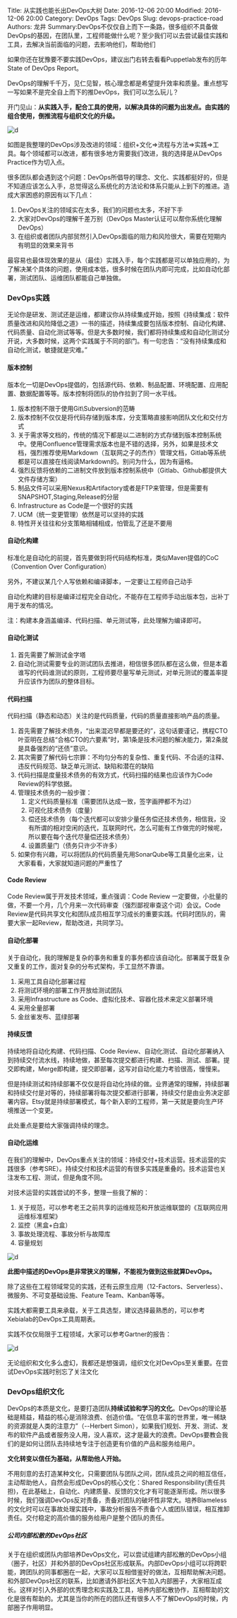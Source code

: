 Title: 从实践也能长出DevOps大树
Date: 2016-12-06 20:00
Modified: 2016-12-06 20:00
Category: DevOps
Tags: DevOps
Slug: devops-practice-road
Authors: 龙井
Summary:DevOps不仅仅自上而下一条路，很多组织不具备做DevOps的基因，在团队里，工程师能做什么呢？至少我们可以去尝试最佳实践和工具，去解决当前面临的问题，去影响他们，帮助他们

如果你还在犹豫要不要实践DevOps，建议出门右转去看看Puppetlab发布的历年State of DevOps Report。

DevOps的理解千千万，见仁见智，核心理念都是希望提升效率和质量。重点想写一写如果不是完全自上而下的推DevOps，我们可以怎么玩儿？

开门见山：**从实践入手，配合工具的使用，以解决具体的问题为出发点。由实践的组合使用，倒推流程与组织文化的升级。**



![d](/images/devops/devops-roadmap/devops-roadmap-framework.png )





如图是我整理的DevOps涉及改进的领域：组织+文化=>流程与方法=>实践=>工具。每个领域都可以改进，都有很多地方需要我们改进，我的选择是从DevOps Practice作为切入点。

很多团队都会遇到这个问题：DevOps所倡导的理念、文化、实践都挺好的，但是不知道应该怎么入手，总觉得这么系统化的方法论和体系只能从上到下的推进。造成大家困惑的原因有以下几点：

1. DevOps关注的领域实在太多，我们的问题也太多，不好下手
2. 大家对DevOps的理解千差万别（DevOps Master认证可以帮你系统化理解DevOps）
3. 在组织或者团队内部贸然引入DevOps面临的阻力和风险很大，需要在短期内有明显的效果来背书

最容易也最体现效果的是从（最佳）实践入手，每个实践都是可以单独应用的，为了解决某个具体的问题，使用成本低，很多时候在团队内即可完成，比如自动化部署，测试团队、运维团队都能自己单独做。



### DevOps实践

无论你是研发、测试还是运维，都建议你从持续集成开始，按照《持续集成：软件质量改进和风险降低之道》一书的描述，持续集成要包括版本控制、自动化构建、代码质量、自动化测试等等。但是大多数时候，我们都将持续集成和自动化测试分开说，大多数时候，这两个实践属于不同的部门。有一句忠告：“没有持续集成和自动化测试，敏捷就是灾难。”

#### 版本控制

版本化一切是DevOps提倡的，包括源代码、依赖、制品配置、环境配置、应用配置、数据配置等等。版本控制将团队的协作拉到了同一水平线。

1. 版本控制不限于使用Git\Subversion的范畴
2. 版本控制不仅仅是将代码存储到版本库，分支策略直接影响团队文化和交付方式
3. 关于需求等文档的，传统的情况下都是以二进制的方式存储到版本控制系统中。使用Confluence管理需求版本也是不错的选择，另外，如果是技术文档，强烈推荐使用Markdown（互联网之子的杰作）管理文档，Gitlab等系统都是可以直接在线阅读Markdown的。别问为什么，因为有逼格。
4. 强烈反馈将依赖的二进制文件放到版本控制系统中（Gitlab、Github都提供大文件存储方案）
5. 制品文件可以采用Nexus和Artifactory或者是FTP来管理，但是需要有SNAPSHOT,Staging,Release的分层
6. Infrastructure as Code是一个很好的实践
7. UCM（统一变更管理）依然是可以坚持的实践
8. 特性开关往往和分支策略相辅相成，怕管乱了还是不要用

#### 自动化构建

标准化是自动化的前提，首先要做到将代码结构标准，类似Maven提倡的CoC（Convention Over Configuration）

另外，不建议某几个人写依赖和编译脚本，一定要让工程师自己动手

自动化构建的目标是编译过程完全自动化，不能存在工程师手动出版本包，出补丁用于发布的情况。

注：构建本身涵盖编译、代码扫描、单元测试等，此处理解为编译即可。

#### 自动化测试

1. 首先需要了解测试金字塔
2. 自动化测试需要专业的测试团队去推进，相信很多团队都在这么做，但是本着谁写的代码谁测试的原则，工程师要尽量写单元测试，对单元测试的覆盖率提升应该作为团队的整体目标。

#### 代码扫描

代码扫描（静态和动态）关注的是代码质量，代码的质量直接影响产品的质量。

1. 首先需要了解技术债务，“出来混迟早都是要还的”，这句话要谨记，携程CTO叶亚明在总结“合格CTO的六要素”时，第1条是技术问题的解决能力，第2条就是具备强烈的“还债”意识。
2. 其次需要了解代码七宗罪：不均匀分布的复杂性、重复代码、不合适的注释、违反代码规范、缺乏单元测试、缺陷和潜在的缺陷
3. 代码扫描是度量技术债务的有效方式，代码扫描的结果也应该作为Code Review的科学依据。
4. 管理技术债务的一般步骤：
   1. 定义代码质量标准（需要团队达成一致，签字画押都不为过）
   2. 可视化技术债务（度量）
   3. 偿还技术债务（每个迭代都可以安排少量任务偿还技术债务，相信我，没有所谓的相对空闲的迭代，互联网时代，怎么可能有工作做完的时候呢，所以要在每个迭代尽量偿还技术债务）
   4. 设置质量门（债务只许少不许多）
5. 如果你有兴趣，可以将团队的代码质量先用SonarQube等工具量化出来，让大家看看，大家就知道问题的严重性了

#### Code Review

Code Review属于开发技术领域，重点强调：Code Review 一定要做，小批量的做，不要一个月，几个月来一次代码审查（强烈鄙视审查这个词）会议。Code Review是代码共享文化和团队成员相互学习成长的重要实践。代码时团队的，需要大家一起Review，帮助改进，共同学习。

#### 自动化部署

关于自动化，我的理解是复杂的事务和重复的事务都应该自动化。部署属于既复杂又重复的工作，面对复杂的分布式架构，手工显然不靠谱。

1. 采用工具自动化部署过程
2. 将测试环境的部署工作开放给测试团队
3. 采用Infrastructure as Code、虚拟化技术、容器化技术来定义部署环境
4. 采用全量部署
5. 金丝雀发布、蓝绿部署



#### 持续反馈

持续地将自动化构建、代码扫描、Code Review、自动化测试、自动化部署纳入到持续交付流水线，持续地做，甚至每次提交都进行构建、扫描、测试、部署。提交即构建，Merge即构建，提交即部署，这写对自动化能力考验很高，慢慢来。

但是持续测试和持续部署不仅仅是将自动化持续的做。业界通常的理解，持续部署和持续交付是对等的，持续部署将每次提交都进行部署，持续交付是由业务决定部署内容。Etsy就是持续部署模式，每个新入职的工程师，第一天就是要向生产环境推送一个变更。

此处重点是要给大家强调持续的理念。

#### 自动化运维

在我们的理解中，DevOps重点关注的领域：持续交付+技术运营。技术运营的实践很多（参考SRE）。持续交付和技术运营的有很多实践是重叠的。技术运营也关注发布工程、测试，但是角度不同。

对技术运营的实践尝试的不多，整理一些我了解的：

1. 关于规范，可以参考老王之前共享的运维规范和开放运维联盟的《互联网应用运维标准框架》
2. 监控（黑盒+白盒）
3. 事故处理流程、事故分析与故障库
4. 容量规划





![d](/images/devops/devops-roadmap/practice-roadmap.png )

**此图中描述的DevOps是非常狭义的理解，不能视为做到这些就算DevOps。**

除了这些在工程领域常见的实践，还有云原生应用（12-Factors、Serverless）、微服务、不可变基础设施、Feature Team、Kanban等等。

实践大都需要工具来承载，关于工具选型，建议选择最熟悉的，可以参考Xebialab的DevOps工具周期表。

实践不仅仅局限于工程领域，大家可以参考Gartner的报告：

![d](/images/devops/devops-roadmap/gartner-devops-practice.png)

无论组织和文化多么虚幻，我都还是想强调，组织文化对DevOps至关重要。在尝试DevOps实践时别忘了关注文化

### DevOps组织文化

DevOps的本质是文化，是要打造团队**持续试验和学习的文化**。DevOps的理论基础是精益，精益的核心是消除浪费、创造价值。“在信息丰富的世界里，唯一稀缺的资源就是人类的注意力”（--Herbert Simon），如果我们规划、开发、测试、发布的软件产品或者服务没人用，没人喜欢，这才是最大的浪费。DevOps要教会我们的是如何让团队去持续地专注于创造更有价值的产品和服务给用户。

**文化转变以信任为基础，从帮助他人开始。**

不用刻意的去打造某种文化，只需要团队与团队之间，团队成员之间的相互信任，主动帮助他人，自然会形成DevOps的核心文化：Shared Responsibility(责任共担)，在此基础上，自动化、内建质量、反馈的文化才有可能逐渐形成。所以很多时候，我们强调DevOps反对责备，责备对团队的破坏性非常大。培养Blameless的文化时可以在事故处理实践中，事故分析报告不责备个人或团队错误，相互推卸责任。交付稳定的高价值的服务给用户是整个团队的责任。

##### 公司内部松散的DevOps社区

关于在组织或团队内部培养DevOps文化，可以尝试组建内部松散的DevOps小组（圈子，社区）并和外部的DevOps社区形成联系。内部DevOps小组可以将跨职能，跨团队的同事都圈在一起，大家可以互相借鉴好的做法，互相帮助解决问题。和外部DevOps社区的联系，比如邀请外部社区大牛加入内部圈子，大家相互成长。这样对引入外部的优秀理念和实践及工具，培养内部松散协作，互相帮助的文化是很有帮助的。尤其是当你的所在的团队还有很多人不了解DevOps的时候，内部圈子作用明显。






